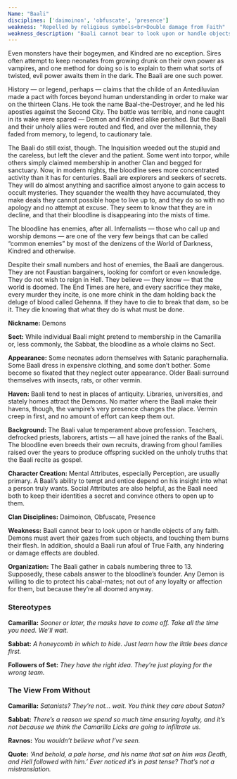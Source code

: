 ```yaml
---
Name: "Baali"
disciplines: ['daimoinon', 'obfuscate', 'presence']
weakness: "Repelled by religious symbols<br>Double damage from Faith"
weakness_description: "Baali cannot bear to look upon or handle objects of any faith. Demons must avert their gazes from such objects, and touching them burns their flesh. In addition, should a Baali run afoul of True Faith, any hindering or damage effects are doubled."
---
```


<p>Even monsters have their bogeymen, and Kindred are no exception. Sires often attempt to keep neonates from growing drunk on their own power as vampires, and one method for doing so is to explain to them what sorts of twisted, evil power awaits them in the dark. The Baali are one such power.</p><p>History — or legend, perhaps — claims that the childe of an Antediluvian made a pact with forces beyond human understanding in order to make war on the thirteen Clans. He took the name Baal-the-Destroyer, and he led his apostles against the Second City. The battle was terrible, and none caught in its wake were spared — Demon and Kindred alike perished. But the Baali and their unholy allies were routed and fled, and over the millennia, they faded from memory, to legend, to cautionary tale.</p><p>The Baali do still exist, though. The Inquisition weeded out the stupid and the careless, but left the clever and the patient. Some went into torpor, while others simply claimed membership in another Clan and begged for sanctuary. Now, in modern nights, the bloodline sees more concentrated activity than it has for centuries. Baali are explorers and seekers of secrets. They will do almost anything and sacrifice almost anyone to gain access to occult mysteries. They squander the wealth they have accumulated, they make deals they cannot possible hope to live up to, and they do so with no apology and no attempt at excuse. They seem to know that they are in decline, and that their bloodline is disappearing into the mists of time.</p><p>The bloodline has enemies, after all. Infernalists — those who call up and worship demons — are one of the very few beings that can be called “common enemies” by most of the denizens of the World of Darkness, Kindred and otherwise.</p><p>Despite their small numbers and host of enemies, the Baali are dangerous. They are not Faustian bargainers, looking for comfort or even knowledge. They do not wish to reign in Hell. They believe — they know — that the world is doomed. The End Times are here, and every sacrifice they make, every murder they incite, is one more chink in the dam holding back the deluge of blood called Gehenna. If they have to die to break that dam, so be it. They die knowing that what they do is what must be done.</p><p><b>Nickname:</b> Demons</p><p><b>Sect:</b> While individual Baali might pretend to membership in the Camarilla or, less commonly, the Sabbat, the bloodline as a whole claims no Sect.</p><p><b>Appearance:</b> Some neonates adorn themselves with Satanic paraphernalia. Some Baali dress in expensive clothing, and some don’t bother. Some become so fixated that they neglect outer appearance. Older Baali surround themselves with insects, rats, or other vermin.</p><p><b>Haven:</b> Baali tend to nest in places of antiquity. Libraries, universities, and stately homes attract the Demons. No matter where the Baali make their havens, though, the vampire’s very presence changes the place. Vermin creep in first, and no amount of effort can keep them out.</p><p><b>Background:</b> The Baali value temperament above profession. Teachers, defrocked priests, laborers, artists — all have joined the ranks of the Baali. The bloodline even breeds their own recruits, drawing from ghoul families raised over the years to produce offspring suckled on the unholy truths that the Baali recite as gospel.</p><p><b>Character Creation:</b> Mental Attributes, especially Perception, are usually primary. A Baali’s ability to tempt and entice depend on his insight into what a person truly wants. Social Attributes are also helpful, as the Baali need both to keep their identities a secret and convince others to open up to them.</p><p><b>Clan Disciplines:</b> Daimoinon, Obfuscate, Presence</p><p><b>Weakness:</b> Baali cannot bear to look upon or handle objects of any faith. Demons must avert their gazes from such objects, and touching them burns their flesh. In addition, should a Baali run afoul of True Faith, any hindering or damage effects are doubled.</p><p><b>Organization:</b> The Baali gather in cabals numbering three to 13. Supposedly, these cabals answer to the bloodline’s founder. Any Demon is willing to die to protect his cabal-mates; not out of any loyalty or affection for them, but because they’re all doomed anyway.</p><div class=ttlStereo><h3>Stereotypes</h3><p><b>Camarilla:</b> <i>Sooner or later, the masks have to come off. Take all the time you need. We’ll wait.</i></p><p><b>Sabbat:</b> <i>A honeycomb in which to hide. Just learn how the little bees dance first.</i></p><p><b>Followers of Set:</b> <i>They have the right idea. They’re just playing for the wrong team.</i></p></div><div class=ttlStereo><h3>The View From Without</h3><p><b>Camarilla:</b> <i>Satanists? They’re not... wait. You think they care about Satan?</i></p><p><b>Sabbat:</b> <i>There’s a reason we spend so much time ensuring loyalty, and it’s not because we think the Camarilla Licks are going to infiltrate us.</i></p><p><b>Ravnos:</b> <i>You wouldn’t believe what I’ve seen.</i></p></div><p class=ttlQuote><b>Quote:</b> <i>‘And behold, a pale horse, and his name that sat on him was Death, and Hell followed with him.’ Ever noticed it’s in past tense? That’s not a mistranslation.</i></p>
